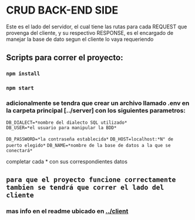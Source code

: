 # CRUD BACK-END SIDE

Este es el lado del servidor, el cual tiene las rutas para cada REQUEST que provenga del cliente, y su respectivo RESPONSE, es el encargado de manejar la base de dato segun 
el cliente lo vaya requeriendo

## Scripts para correr el proyecto:

### `npm install`
### `npm start`

### adicionalmente se tendra que crear un archivo llamado .env en la carpeta principal [../server] con los siguientes parametros:
`DB_DIALECT=*nombre del dialecto SQL utilizado*`    
`DB_USER=*el usuario para manipular la BDD*`

`DB_PASSWORD=*la contraseña establecida*`
`DB_HOST=localhost:*N° de puerto elegido*`
`DB_NAME=*nombre de la base de datos a la que se conectará*`

completar cada * con sus correspondientes datos

## `para que el proyecto funcione correctamente tambien se tendrá que correr el lado del cliente`

### mas info en el readme ubicado en [../client](../client.README.md)
